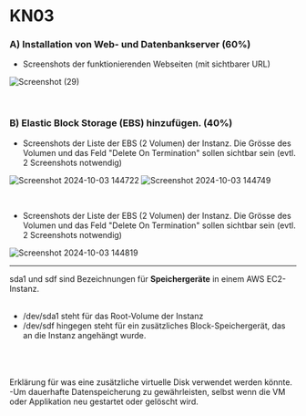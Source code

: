 # KN03

### A) Installation von Web- und Datenbankserver (60%)

- Screenshots der funktionierenden Webseiten (mit sichtbarer URL)

![Screenshot (29)](https://github.com/user-attachments/assets/8933957b-d607-4abd-a053-237cb0bc2ed6)

<br/>

### B) Elastic Block Storage (EBS) hinzufügen. (40%)

- Screenshots der Liste der EBS (2 Volumen) der Instanz. Die Grösse des Volumen und das Feld "Delete On Termination" sollen sichtbar sein (evtl. 2 Screenshots notwendig)
  
![Screenshot 2024-10-03 144722](https://github.com/user-attachments/assets/66a8b7de-8be1-4af4-ae6e-5304a13a3d2e)
![Screenshot 2024-10-03 144749](https://github.com/user-attachments/assets/160aa3a4-8381-448d-94cf-046d471f2c61)

<br/>

- Screenshots der Liste der EBS (2 Volumen) der Instanz. Die Grösse des Volumen und das Feld "Delete On Termination" sollen sichtbar sein (evtl. 2 Screenshots notwendig)

![Screenshot 2024-10-03 144819](https://github.com/user-attachments/assets/e82f06ec-15f1-44cf-a8ab-85fb2be582ac)

---
sda1 und sdf sind Bezeichnungen für **Speichergeräte** in einem AWS EC2-Instanz.
<br/>
<br/>
- /dev/sda1 steht für das Root-Volume der Instanz
-  /dev/sdf hingegen steht für ein zusätzliches Block-Speichergerät, das an die Instanz angehängt wurde.
<br/>
<br/>
<br/>
Erklärung für was eine zusätzliche virtuelle Disk verwendet werden könnte.
<br/>
-Um dauerhafte Datenspeicherung zu gewährleisten, selbst wenn die VM oder Applikation neu gestartet oder gelöscht wird. 
